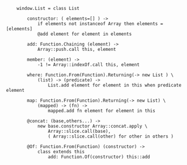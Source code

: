		window.List = class List
	
			constructor: ( elements=[] ) ->
				if elements not instanceof Array then elements = [elements]
				@add element for element in elements
	
			add: Function.Chaining (element) ->
				Array::push.call this, element
	
			member: (element) ->
				-1 != Array::indexOf.call this, element
		
			where: Function.From(Function).Returning(-> new List ) \
				(list) -> (predicate) ->
					List.add element for element in this when predicate element
			
			map: Function.From(Function).Returning(-> new List) \
				(mapped) -> (fn) ->
					mapped.add fn element for element in this
	
			@concat: (base,others...) ->
				new base.constructor Array::concat.apply \
					Array::slice.call(base),
					( Array::slice.call(other) for other in others )

			@Of: Function.From(Function) (constructor) ->
				class extends this
					add: Function.Of(constructor) this::add